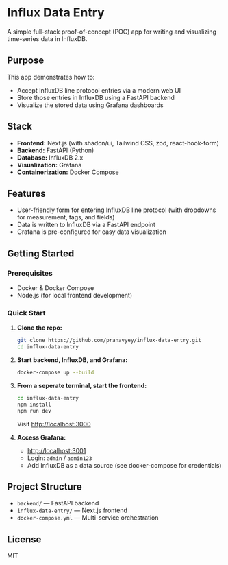 # Influx Data Entry

A simple full-stack proof-of-concept (POC) app for writing and visualizing time-series data in InfluxDB.

## Purpose
This app demonstrates how to:
- Accept InfluxDB line protocol entries via a modern web UI
- Store those entries in InfluxDB using a FastAPI backend
- Visualize the stored data using Grafana dashboards

## Stack
- **Frontend:** Next.js (with shadcn/ui, Tailwind CSS, zod, react-hook-form)
- **Backend:** FastAPI (Python)
- **Database:** InfluxDB 2.x
- **Visualization:** Grafana
- **Containerization:** Docker Compose

## Features
- User-friendly form for entering InfluxDB line protocol (with dropdowns for measurement, tags, and fields)
- Data is written to InfluxDB via a FastAPI endpoint
- Grafana is pre-configured for easy data visualization

## Getting Started

### Prerequisites
- Docker & Docker Compose
- Node.js (for local frontend development)

### Quick Start
1. **Clone the repo:**
   ```sh
   git clone https://github.com/pranavyey/influx-data-entry.git
   cd influx-data-entry
   ```
2. **Start backend, InfluxDB, and Grafana:**
   ```sh
   docker-compose up --build
   ```
3. **From a seperate terminal, start the frontend:**
   ```sh
   cd influx-data-entry
   npm install
   npm run dev
   ```
   Visit [http://localhost:3000](http://localhost:3000)

4. **Access Grafana:**
   - [http://localhost:3001](http://localhost:3001)
   - Login: `admin` / `admin123`
   - Add InfluxDB as a data source (see docker-compose for credentials)

## Project Structure
- `backend/` — FastAPI backend
- `influx-data-entry/` — Next.js frontend
- `docker-compose.yml` — Multi-service orchestration

## License
MIT
